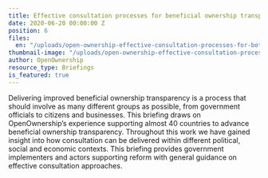 ```yaml
---
title: Effective consultation processes for beneficial ownership transparency reform
date: 2020-06-20 00:00:00 Z
position: 6
files:
  en: "/uploads/open-ownership-effective-consultation-processes-for-bot.pdf"
thumbnail-image: "/uploads/open-ownership-effective-consultation-processes-for-bot-thumbnail.png"
author: OpenOwnership
resource_type: Briefings
is_featured: true
---
```


Delivering improved beneficial ownership transparency is a process that should
involve as many different groups as possible, from government officials to
citizens and businesses. This briefing draws on OpenOwnership’s experience
supporting almost 40 countries to advance beneficial ownership transparency.
Throughout this work we have gained insight into how consultation can be
delivered within different political, social and economic contexts. This briefing
provides government implementers and actors supporting reform with general
guidance on effective consultation approaches.
